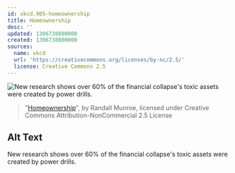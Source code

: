 ```yaml
---
id: xkcd.905-homeownership
title: Homeownership
desc: ''
updated: 1306738800000
created: 1306738800000
sources:
  name: xkcd
  url: 'https://creativecommons.org/licenses/by-nc/2.5/'
  license: Creative Commons 2.5
---
```

![New research shows over 60% of the financial collapse's toxic assets were created by power drills.](https://imgs.xkcd.com/comics/homeownership.png)
> "[Homeownership](https://xkcd.com/905/)", by Randall Munroe, licensed under Creative Commons Attribution-NonCommercial 2.5 License

## Alt Text
New research shows over 60% of the financial collapse's toxic assets were created by power drills.
